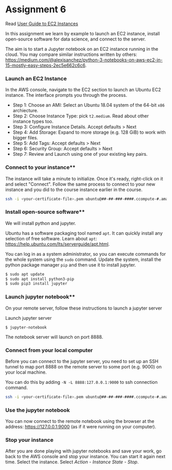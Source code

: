 # Assignment 6

Read [User Guide to EC2 Instances](https://docs.aws.amazon.com/AWSEC2/latest/UserGuide/concepts.html)

In this assignment we learn by example to launch an EC2 instance, install open-source software for data science, and connect to the server.

The aim is to start a Jupyter notebook on an EC2 instance running in the cloud. You may compare similar instructions written by others: https://medium.com/@alexjsanchez/python-3-notebooks-on-aws-ec2-in-15-mostly-easy-steps-2ec5e662c6c6. 

### Launch an EC2 Instance
In the AWS console, navigate to the EC2 section to launch an Ubuntu EC2 instance. The interface prompts you through the process. 
 * Step 1: Choose an AMI: Select an Ubuntu 18.04 system of the 64-bit `x86` archiecture.  
 * Step 2: Choose Instance Type: pick `t2.medium`. Read about other instance types too. 
 * Step 3: Configure Instance Details. Accept defaults > Next
 * Step 4: Add Storage: Expand to more storage (e.g. 128 GiB) to work with bigger files.
 * Step 5: Add Tags: Accept defaults > Next
 * Step 6: Security Group: Accept defaults > Next
 * Step 7: Review and Launch using one of your existing key pairs.

### Connect to your instance**
 The instance will take a minute to initialize. Once it's ready, right-click on it and select "Connect". Follow the same process to connect to your new instance and you did to the course instance earlier in the course. 
```bash
ssh -i <your-certificate-file>.pem ubuntu@##-##-###-####.ccompute-#.amazonaws.com
```

### Install open-source software** 
We will install python and jupyter. 

Ubuntu has a software packaging tool named `apt`.  It can quickly install any selection of free software. Learn about `apt`: https://help.ubuntu.com/lts/serverguide/apt.html.

You can log in as a system administrator, so you can execute commands for the whole system using the `sudo` command. Update the system, install the python package manager `pip` and then use it to install jupyter.

```bash 
$ sudo apt update 
$ sudo apt install python3-pip
$ sudo pip3 install jupyter 
```

### Launch jupyter notebook** 
On your remote server, follow these instructions to launch a jupyter server 

Launch jupyter server 
```
$ jupyter-notebook 
```
The notebook server will launch on port 8888.

### Connect from your local computer 

Before you can connect to the jupyter server, you need to set up an SSH tunnel to map port 8888 on the remote server to some port (e.g. 9000) on your local machine. 

You can do this by adding `-N -L 8888:127.0.0.1:9000` to ssh connection command. 

```bash
ssh -i <your-certificate-file>.pem ubuntu@##-##-###-####.ccompute-#.amazonaws.com -N -L 8888:127.0.0.1:9000
```

### Use the jupyter notebook 
You can now connect to the remote notebook using the browser at the address: https://127.0.0.1:9000 (as if it were running on your computer).

### Stop your instance 
After you are done playing with jupyter notebooks and save your work, go back to the AWS console and stop your instance. You can start it again next time. 
Select the instance. Select *Action* - *Instance State* - *Stop*.

